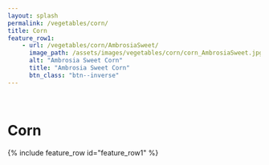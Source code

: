 ```yaml
---
layout: splash
permalink: /vegetables/corn/
title: Corn
feature_row1: 
    - url: /vegetables/corn/AmbrosiaSweet/
      image_path: /assets/images/vegetables/corn/corn_AmbrosiaSweet.jpg
      alt: "Ambrosia Sweet Corn"
      title: "Ambrosia Sweet Corn"
      btn_class: "btn--inverse"
---
```

<br/>
<h1>Corn</h1>
{% include feature_row id="feature_row1" %}